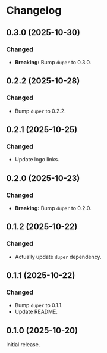 # Changelog

## 0.3.0 (2025-10-30)

### Changed

- **Breaking:** Bump `duper` to 0.3.0.

## 0.2.2 (2025-10-28)

### Changed

- Bump `duper` to 0.2.2.

## 0.2.1 (2025-10-25)

### Changed

- Update logo links.

## 0.2.0 (2025-10-23)

### Changed

- **Breaking:** Bump `duper` to 0.2.0.

## 0.1.2 (2025-10-22)

### Changed

- Actually update `duper` dependency.

## 0.1.1 (2025-10-22)

### Changed

- Bump `duper` to 0.1.1.
- Update README.

## 0.1.0 (2025-10-20)

Initial release.
